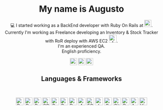<h1 align="center"> My name is Augusto </h1>
<p align="center">
 💻 I started working as a BackEnd developer with Ruby On Rails at <a href="https://www.toptal.com/"><img src="https://upload.wikimedia.org/wikipedia/commons/thumb/2/24/Toptal-Logo-Main-Colors_RGB.png/440px-Toptal-Logo-Main-Colors_RGB.png" height=23></a>.
 <br>
 Currently I'm working as Freelance developing an Inventory & Stock Tracker with RoR deploy with AWS EC2 <img title="AWS" height="25" src="https://upload.wikimedia.org/wikipedia/commons/thumb/1/1d/AmazonWebservices_Logo.svg/400px-AmazonWebservices_Logo.svg.png">. 
 <br>
 I'm an experienced QA. 
 <br>
 English proficiency.
 <br>
</p>
<p align="center"> 
  <a href="https://www.linkedin.com/in/augustocarissimo/"><img src="https://img.shields.io/badge/linkedin-%230077B5.svg?&style=for-the-badge&logo=linkedin&logoColor=white" height=23></a> 
  <a href="mailto:augusto.carissimo@gmail.com"><img src="https://img.shields.io/badge/Gmail-D14836?style=for-the-badge&logo=gmail&logoColor=white" height=23></a> 
  <a href="http://wa.me//5491165102255"><img src="https://img.shields.io/badge/WhatsApp-25D366?style=for-the-badge&logo=whatsapp&logoColor=white" height=23></a> 
</p>
<h2 align="center">Languages & Frameworks</h2>
<br>
<p align="center">
  <img title="Ruby" height="25" src="https://upload.wikimedia.org/wikipedia/commons/thumb/7/73/Ruby_logo.svg/400px-Ruby_logo.svg.png"></code>
  <img title="Ruby On Rails" height="25" src="https://upload.wikimedia.org/wikipedia/commons/thumb/6/62/Ruby_On_Rails_Logo.svg/1920px-Ruby_On_Rails_Logo.svg.png">
  <img title="Rspec" height="25" src="https://rspec.info/images/logo.png">
  <img title="SQL" height="25" src="https://upload.wikimedia.org/wikipedia/commons/6/6f/Sql_database_shortcut_icon.png">
  <img title="PostgreSQL" height="25" src="https://upload.wikimedia.org/wikipedia/commons/thumb/2/29/Postgresql_elephant.svg/400px-Postgresql_elephant.svg.png">
  <img title="Bash" height="25" src="https://upload.wikimedia.org/wikipedia/commons/thumb/8/82/Gnu-bash-logo.svg/240px-Gnu-bash-logo.svg.png">
  <img title="Docker" height="25" src="https://upload.wikimedia.org/wikipedia/en/thumb/f/f4/Docker_logo.svg/240px-Docker_logo.svg.png">
  <img title="AWS" height="25" src="https://upload.wikimedia.org/wikipedia/commons/thumb/1/1d/AmazonWebservices_Logo.svg/400px-AmazonWebservices_Logo.svg.png">
  <img title="EC2" height="25" src="https://upload.wikimedia.org/wikipedia/commons/thumb/b/b9/AWS_Simple_Icons_Compute_Amazon_EC2_Instances.svg/400px-AWS_Simple_Icons_Compute_Amazon_EC2_Instances.svg.png">
  <img title="Javascript" height="25" src="https://upload.wikimedia.org/wikipedia/commons/6/6a/JavaScript-logo.png">
  <img title="GraphQL" height="25" src="https://upload.wikimedia.org/wikipedia/commons/thumb/1/17/GraphQL_Logo.svg/450px-GraphQL_Logo.svg.png">
  <img title="GitHub" height="25" src="https://upload.wikimedia.org/wikipedia/commons/thumb/c/c2/GitHub_Invertocat_Logo.svg/400px-GitHub_Invertocat_Logo.svg.png">
  <img title="Python" height="25" src="https://upload.wikimedia.org/wikipedia/commons/thumb/c/c3/Python-logo-notext.svg/242px-Python-logo-notext.svg.png">
  <img title="Apache Spark" height="25" src="https://upload.wikimedia.org/wikipedia/commons/e/ea/Spark-logo-192x100px.png">
  <img title="Visual Studio Code" height="25" src="https://upload.wikimedia.org/wikipedia/commons/thumb/9/9a/Visual_Studio_Code_1.35_icon.svg/150px-Visual_Studio_Code_1.35_icon.svg.png">
</p>

